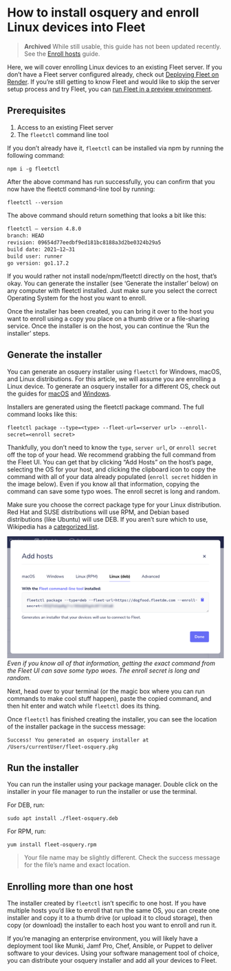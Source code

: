 # How to install osquery and enroll Linux devices into Fleet

> **Archived** While still usable, this guide has not been updated recently. See the [Enroll hosts](http://fleetdm.com/guides/enroll-hosts) guide.

Here, we will cover enrolling Linux devices to an existing Fleet server. If you don’t have a Fleet
server configured already, check out [Deploying Fleet on Render](https://fleetdm.com/deploy/deploying-fleet-on-render). If you’re still getting to know Fleet and would like to skip the server setup process and try Fleet, you can [run Fleet in a preview environment](https://fleetdm.com/try-fleet/register).

## Prerequisites

1. Access to an existing Fleet server
2. The `fleetctl` command line tool

If you don’t already have it, `fleetctl` can be installed via npm by running the following command:

```
npm i -g fleetctl
```

After the above command has run successfully, you can confirm that you now have the fleetctl command-line tool by running:

```
fleetctl --version
```

The above command should return something that looks a bit like this:

```
fleetctl — version 4.8.0
branch: HEAD
revision: 09654d77eedbf9ed181bc8188a3d2be0324b29a5
build date: 2021–12–31
build user: runner
go version: go1.17.2
```

If you would rather not install node/npm/fleetctl directly on the host, that’s okay. You can generate the installer (see ‘Generate the installer’ below) on any computer with fleetctl installed. Just make sure you select the correct Operating System for the host you want to enroll.

Once the installer has been created, you can bring it over to the host you want to enroll using a copy you place on a thumb drive or a file-sharing service. Once the installer is on the host, you can continue the ‘Run the installer’ steps.

## Generate the installer

You can generate an osquery installer using `fleetctl` for Windows, macOS, and Linux distributions. For this article, we will assume you are enrolling a Linux device. To generate an osquery installer for a different OS, check out the guides for [macOS](https://fleetdm.com//guides/how-to-install-osquery-and-enroll-macos-devices-into-fleet) and [Windows](https://fleetdm.com//guides/how-to-install-osquery-and-enroll-windows-devices-into-fleet).

Installers are generated using the fleetctl package command. The full command looks like this:

```
fleetctl package --type=<type> --fleet-url=<server url> --enroll-secret=<enroll secret>
```

Thankfully, you don’t need to know the `type`, `server url`, or `enroll secret` off the top of your head. We recommend grabbing the full command from the Fleet UI. You can get that by clicking “Add Hosts” on the host’s page, selecting the OS for your host, and clicking the clipboard icon to copy the command with all of your data already populated (`enroll secret` hidden in the image below). Even if you know all that information, copying the command can save some typo woes. The enroll secret is long and random.

Make sure you choose the correct package type for your Linux distribution. Red Hat and SUSE distributions will use RPM, and Debian based distributions (like Ubuntu) will use DEB. If you aren’t sure which to use, Wikipedia has a [categorized list](https://en.wikipedia.org/wiki/List_of_Linux_distributions).


![Add hosts for Linux MDM](../website/assets/images/articles/install-osquery-and-enroll-linux-devices-into-fleet-1-700x393@2x.png)
*Even if you know all of that information, getting the exact command from the Fleet UI can save some typo woes. The enroll secret is long and random.*

Next, head over to your terminal (or the magic box where you can run commands to make cool stuff happen), paste the copied command, and then hit enter and watch while `fleetctl` does its thing.

Once `fleetctl` has finished creating the installer, you can see the location of the installer package in the success message:

```
Success! You generated an osquery installer at /Users/currentUser/fleet-osquery.pkg
```

## Run the installer

You can run the installer using your package manager. Double click on the installer in your file manager to run the installer or use the terminal.

For DEB, run:

```
sudo apt install ./fleet-osquery.deb
```

For RPM, run:

```
yum install fleet-osquery.rpm
```

> Your file name may be slightly different. Check the success message for the file’s name and exact location.

## Enrolling more than one host

The installer created by `fleetctl` isn’t specific to one host. If you have multiple hosts you’d like to enroll that run the same OS, you can create one installer and copy it to a thumb drive (or upload it to cloud storage), then copy (or download) the installer to each host you want to enroll and run it.

If you’re managing an enterprise environment, you will likely have a deployment tool like Munki, Jamf Pro, Chef, Ansible, or Puppet to deliver software to your devices. Using your software management tool of choice, you can distribute your osquery installer and add all your devices to Fleet.

<meta name="category" value="guides">
<meta name="authorFullName" value="Kathy Satterlee">
<meta name="authorGitHubUsername" value="ksatter">
<meta name="publishedOn" value="2022-03-19">
<meta name="articleTitle" value="How to install osquery and enroll Linux devices into Fleet">
<meta name="articleImageUrl" value="../website/assets/images/articles/install-osquery-and-enroll-linux-devices-into-fleet-cover-1600x900@2x.jpg">
<meta name="keywords" value="Linux MDM, Linux device management, open source MDM, Linux management" />
